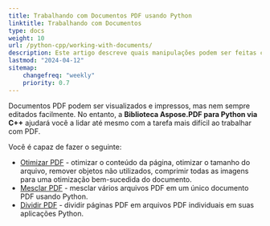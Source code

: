 ```yaml
---
title: Trabalhando com Documentos PDF usando Python
linktitle: Trabalhando com Documentos
type: docs
weight: 10
url: /python-cpp/working-with-documents/
description: Este artigo descreve quais manipulações podem ser feitas com o documento com a biblioteca Aspose.PDF para Python via C++.
lastmod: "2024-04-12"
sitemap:
    changefreq: "weekly"
    priority: 0.7
---
```


Documentos PDF podem ser visualizados e impressos, mas nem sempre editados facilmente. No entanto, a **Biblioteca Aspose.PDF para Python via C++** ajudará você a lidar até mesmo com a tarefa mais difícil ao trabalhar com PDF.

Você é capaz de fazer o seguinte:

- [Otimizar PDF](/pdf/python-cpp/optimize-pdf/) - otimizar o conteúdo da página, otimizar o tamanho do arquivo, remover objetos não utilizados, comprimir todas as imagens para uma otimização bem-sucedida do documento.
- [Mesclar PDF](/pdf/python-cpp/merge-pdf-documents/) - mesclar vários arquivos PDF em um único documento PDF usando Python.
- [Dividir PDF](/pdf/python-cpp/split-document/) - dividir páginas PDF em arquivos PDF individuais em suas aplicações Python.